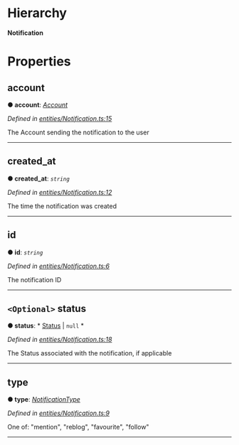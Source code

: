 

# Hierarchy

**Notification**

# Properties

<a id="account"></a>

##  account

**● account**: *[Account](_entities_account_.account.md)*

*Defined in [entities/Notification.ts:15](https://github.com/lagunehq/core/blob/b472bda/src/entities/Notification.ts#L15)*

The Account sending the notification to the user

___
<a id="created_at"></a>

##  created_at

**● created_at**: *`string`*

*Defined in [entities/Notification.ts:12](https://github.com/lagunehq/core/blob/b472bda/src/entities/Notification.ts#L12)*

The time the notification was created

___
<a id="id"></a>

##  id

**● id**: *`string`*

*Defined in [entities/Notification.ts:6](https://github.com/lagunehq/core/blob/b472bda/src/entities/Notification.ts#L6)*

The notification ID

___
<a id="status"></a>

## `<Optional>` status

**● status**: * [Status](_entities_status_.status.md) &#124; `null`
*

*Defined in [entities/Notification.ts:18](https://github.com/lagunehq/core/blob/b472bda/src/entities/Notification.ts#L18)*

The Status associated with the notification, if applicable

___
<a id="type"></a>

##  type

**● type**: *[NotificationType](../modules/_entities_notification_.md#notificationtype)*

*Defined in [entities/Notification.ts:9](https://github.com/lagunehq/core/blob/b472bda/src/entities/Notification.ts#L9)*

One of: "mention", "reblog", "favourite", "follow"

___

